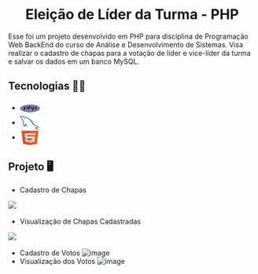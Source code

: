 <h1 align="center">Eleição de Líder da Turma - PHP</h1>
Esse foi um projeto desenvolvido em PHP para disciplina de Programação Web BackEnd do curso de Análise e Desenvolvimento de Sistemas. Visa realizar o cadastro de chapas para a votação de líder e vice-líder da turma e salvar os dados em um banco MySQL.

## Tecnologias 🧑‍💻
- <img align="center" alt="PHP" height="30" width="40" src="https://raw.githubusercontent.com/devicons/devicon/master/icons/php/php-original.svg">
- <img align="center" alt="MySQL" height="30" width="40" src="https://raw.githubusercontent.com/devicons/devicon/master/icons/mysql/mysql-original.svg">
- <img align="center" alt="HTML" height="30" width="40" src="https://raw.githubusercontent.com/devicons/devicon/master/icons/html5/html5-original.svg">

## Projeto 🖥️
- Cadastro de Chapas
<img src="https://github.com/Antonio-Savio/projeto-php-eleicao-lider/assets/123228133/2397a252-c659-4b20-bec2-5f844b2289d4"/>

- Visualização de Chapas Cadastradas
<img src="https://github.com/Antonio-Savio/projeto-php-eleicao-lider/assets/123228133/55890526-0281-4fd4-ad7c-79e8dfec1aac">

- Cadastro de Votos
![image](https://github.com/Antonio-Savio/projeto-php-eleicao-lider/assets/123228133/3101d692-9847-4cc1-ba31-c905621554f7)
- Visualização dos Votos
![image](https://github.com/Antonio-Savio/projeto-php-eleicao-lider/assets/123228133/ef6462b6-5dcf-48e1-b9f8-73f3a6ffb2ff)



